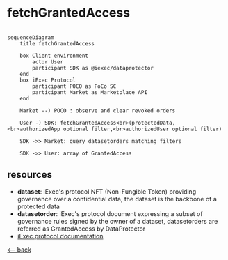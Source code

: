 # fetchGrantedAccess

```mermaid

sequenceDiagram
    title fetchGrantedAccess

    box Client environment
        actor User
        participant SDK as @iexec/dataprotector
    end
    box iExec Protocol
        participant POCO as PoCo SC
        participant Market as Marketplace API
    end

    Market --) POCO : observe and clear revoked orders

    User -) SDK: fetchGrantedAccess<br>(protectedData,<br>authorizedApp optional filter,<br>authorizedUser optional filter)

    SDK ->> Market: query datasetorders matching filters

    SDK ->> User: array of GrantedAccess
```

## resources

- **dataset**: iExec's protocol NFT (Non-Fungible Token) providing governance over a confidential data, the dataset is the backbone of a protected data
- **datasetorder**: iExec's protocol document expressing a subset of governance rules signed by the owner of a dataset, datasetorders are referred as GrantedAccess by DataProtector
- [iExec protocol documentation](https://protocol.docs.iex.ec)

[<-- back](../index.md)
